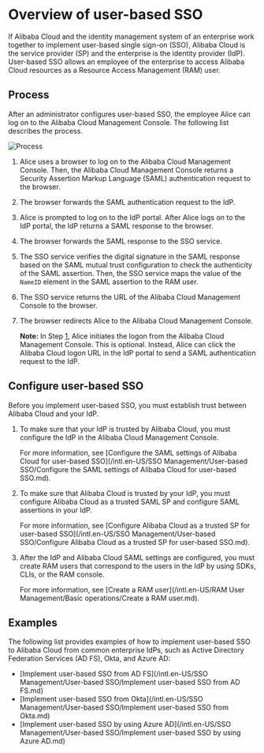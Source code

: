 # Overview of user-based SSO

If Alibaba Cloud and the identity management system of an enterprise work together to implement user-based single sign-on \(SSO\), Alibaba Cloud is the service provider \(SP\) and the enterprise is the identity provider \(IdP\). User-based SSO allows an employee of the enterprise to access Alibaba Cloud resources as a Resource Access Management \(RAM\) user.

## Process

After an administrator configures user-based SSO, the employee Alice can log on to the Alibaba Cloud Management Console. The following list describes the process.

![Process](https://static-aliyun-doc.oss-accelerate.aliyuncs.com/assets/img/en-US/1737275261/p40784.png)

1.  Alice uses a browser to log on to the Alibaba Cloud Management Console. Then, the Alibaba Cloud Management Console returns a Security Assertion Markup Language \(SAML\) authentication request to the browser.

2.  The browser forwards the SAML authentication request to the IdP.

3.  Alice is prompted to log on to the IdP portal. After Alice logs on to the IdP portal, the IdP returns a SAML response to the browser.

4.  The browser forwards the SAML response to the SSO service.

5.  The SSO service verifies the digital signature in the SAML response based on the SAML mutual trust configuration to check the authenticity of the SAML assertion. Then, the SSO service maps the value of the `NameID` element in the SAML assertion to the RAM user.

6.  The SSO service returns the URL of the Alibaba Cloud Management Console to the browser.

7.  The browser redirects Alice to the Alibaba Cloud Management Console.

    **Note:** In Step [1](#step_134_0vt_cn7), Alice initiates the logon from the Alibaba Cloud Management Console. This is optional. Instead, Alice can click the Alibaba Cloud logon URL in the IdP portal to send a SAML authentication request to the IdP.


## Configure user-based SSO

Before you implement user-based SSO, you must establish trust between Alibaba Cloud and your IdP.

1.  To make sure that your IdP is trusted by Alibaba Cloud, you must configure the IdP in the Alibaba Cloud Management Console.

    For more information, see [Configure the SAML settings of Alibaba Cloud for user-based SSO](/intl.en-US/SSO Management/User-based SSO/Configure the SAML settings of Alibaba Cloud for user-based SSO.md).

2.  To make sure that Alibaba Cloud is trusted by your IdP, you must configure Alibaba Cloud as a trusted SAML SP and configure SAML assertions in your IdP.

    For more information, see [Configure Alibaba Cloud as a trusted SP for user-based SSO](/intl.en-US/SSO Management/User-based SSO/Configure Alibaba Cloud as a trusted SP for user-based SSO.md).

3.  After the IdP and Alibaba Cloud SAML settings are configured, you must create RAM users that correspond to the users in the IdP by using SDKs, CLIs, or the RAM console.

    For more information, see [Create a RAM user](/intl.en-US/RAM User Management/Basic operations/Create a RAM user.md).


## Examples

The following list provides examples of how to implement user-based SSO to Alibaba Cloud from common enterprise IdPs, such as Active Directory Federation Services \(AD FS\), Okta, and Azure AD:

-   [Implement user-based SSO from AD FS](/intl.en-US/SSO Management/User-based SSO/Implement user-based SSO from AD FS.md)
-   [Implement user-based SSO from Okta](/intl.en-US/SSO Management/User-based SSO/Implement user-based SSO from Okta.md)
-   [Implement user-based SSO by using Azure AD](/intl.en-US/SSO Management/User-based SSO/Implement user-based SSO by using Azure AD.md)

